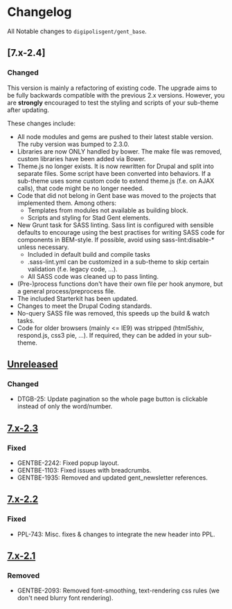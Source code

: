 # Changelog
All Notable changes to `digipolisgent/gent_base`.

## [7.x-2.4]
### Changed
This version is mainly a refactoring of existing code. The upgrade aims to be fully backwards compatible with the 
previous 2.x versions. 
However, you are **strongly** encouraged to test the styling and scripts of your sub-theme after updating. 

These changes include:
* All node modules and gems are pushed to their latest stable version. The ruby version was bumped to 2.3.0.
* Libraries are now ONLY handled by bower. The make file was removed, custom libraries have been added via Bower.
* Theme.js no longer exists. It is now rewritten for Drupal and split into separate files. Some script have been 
   converted into behaviors. If a sub-theme uses some custom code to extend theme.js (f.e. on AJAX calls), that code 
   might be no longer needed. 
* Code that did not belong in Gent base was moved to the projects that implemented them. Among others:
  * Templates from modules not available as building block.
  * Scripts and styling for Stad Gent elements.
* New Grunt task for SASS linting. Sass lint is configured with sensible defaults to encourage using the best practises
  for writing SASS code for components in BEM-style. If possible, avoid using sass-lint:disable-* unless necessary.
  * Included in default build and compile tasks
  * .sass-lint.yml can be customized in a sub-theme to skip certain validation (f.e. legacy code, ...).
  * All SASS code was cleaned up to pass linting.
* (Pre-)process functions don't have their own file per hook anymore, but a general process/preprocess file.
* The included Starterkit has been updated.
* Changes to meet the Drupal Coding standards.
* No-query SASS file was removed, this speeds up the build & watch tasks.
* Code for older browsers (mainly <= IE9) was stripped (html5shiv, respond.js, css3 pie, ...). If required, they can be
  added in your sub-theme.




## [Unreleased]
### Changed
* DTGB-25: Update pagination so the whole page button is clickable instead of only the word/number.



## [7.x-2.3]
### Fixed
* GENTBE-2242: Fixed popup layout.
* GENTBE-1103: Fixed issues with breadcrumbs.
* GENTBE-1935: Removed and updated gent_newsletter references.



## [7.x-2.2]
### Fixed
* PPL-743: Misc. fixes & changes to integrate the new header into PPL.



## [7.x-2.1]
### Removed
* GENTBE-2093: Removed font-smoothing, text-rendering css rules (we don't need blurry font rendering).


[Unreleased]: https://bitbucket.org/digipolisgent/drupal_theme_gent-base/branches/compare/7.x-2.x-dev%0D7.x-2.x
[7.x-2.3]: https://bitbucket.org/digipolisgent/drupal_theme_gent-base/branches/compare/7.x-2.3%0D7.x-7.x-2.2#diff
[7.x-2.2]: https://bitbucket.org/digipolisgent/drupal_theme_gent-base/branches/compare/7.x-2.2%0D7.x-2.1#diff
[7.x-2.1]: https://bitbucket.org/digipolisgent/drupal_theme_gent-base/commits/tag/7.x-2.1